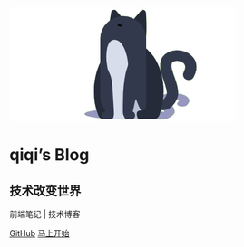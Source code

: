 ![Logo](assets/cat7.gif)
# qiqi’s Blog
## 技术改变世界
前端笔记 |  技术博客



[<i class="iconfont icon-github"></i> GitHub](https://github.com/suqii/docsify)
[马上开始 <i class="iconfont icon-down"></i>](#main)

<!-- background image -->
<!-- ![](https://www.sunniejs.cn/static/wx/bg.jpg) -->
